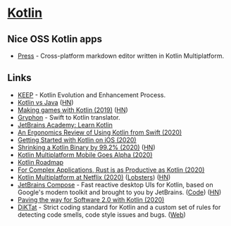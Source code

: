 # [Kotlin](https://kotlinlang.org/)

## Nice OSS Kotlin apps

- [Press](https://github.com/saket/press) - Cross-platform markdown editor written in Kotlin Multiplatform.

## Links

- [KEEP](https://github.com/Kotlin/KEEP) - Kotlin Evolution and Enhancement Process.
- [Kotlin vs Java](https://www.kotlinvsjava.com/) ([HN](https://news.ycombinator.com/item?id=21807233))
- [Making games with Kotlin (2019)](https://kotlin.christmas/2019/11) ([HN](https://news.ycombinator.com/item?id=21760520))
- [Gryphon](https://github.com/vinivendra/Gryphon) - Swift to Kotlin translator.
- [JetBrains Academy: Learn Kotlin](https://hyperskill.org/onboarding?track=kotlin)
- [An Ergonomics Review of Using Kotlin from Swift (2020)](https://benasher.co/kotlin-ios-ergonomics/)
- [Getting Started with Kotlin on iOS (2020)](https://benasher.co/kotlin-ios-getting-started/)
- [Shrinking a Kotlin Binary by 99.2% (2020)](https://jakewharton.com/shrinking-a-kotlin-binary/) ([HN](https://news.ycombinator.com/item?id=24279128))
- [Kotlin Multiplatform Mobile Goes Alpha (2020)](https://blog.jetbrains.com/kotlin/2020/08/kotlin-multiplatform-mobile-goes-alpha/)
- [Kotlin Roadmap](https://kotlinlang.org/roadmap.html)
- [For Complex Applications, Rust is as Productive as Kotlin (2020)](https://ferrous-systems.com/blog/rust-as-productive-as-kotlin/)
- [Kotlin Multiplatform at Netflix (2020)](https://medium.com/@NetflixTechBlog/netflix-android-and-ios-studio-apps-kotlin-multiplatform-d6d4d8d25d23) ([Lobsters](https://lobste.rs/s/hqwavk/for_complex_applications_rust_is_as)) ([HN](https://news.ycombinator.com/item?id=24958392))
- [JetBrains Compose](https://www.jetbrains.com/lp/compose/) - Fast reactive desktop UIs for Kotlin, based on Google's modern toolkit and brought to you by JetBrains. ([Code](https://github.com/jetbrains/compose-jb)) ([HN](https://news.ycombinator.com/item?id=24997226))
- [Paving the way for Software 2.0 with Kotlin (2020)](https://ai.facebook.com/blog/paving-the-way-for-software-20-with-kotlin/)
- [DiKTat](https://github.com/cqfn/diKTat) - Strict coding standard for Kotlin and a custom set of rules for detecting code smells, code style issues and bugs. ([Web](https://www.cqfn.org/diKTat/))
